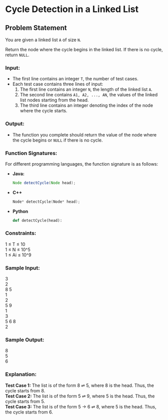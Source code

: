 # Cycle Detection in a Linked List

## Problem Statement

You are given a linked list `A` of size `N`.

Return the node where the cycle begins in the linked list. If there is no cycle, return `NULL`.

### Input:

- The first line contains an integer `T`, the number of test cases.
- Each test case contains three lines of input:
  1. The first line contains an integer `N`, the length of the linked list `A`.
  2. The second line contains `A1, A2, ..., AN`, the values of the linked list nodes starting from the head.
  3. The third line contains an integer denoting the index of the node where the cycle starts.

### Output:

- The function you complete should return the value of the node where the cycle begins or `NULL` if there is no cycle.

### Function Signatures:

For different programming languages, the function signature is as follows:

- **Java:**
  ```java
  Node detectCycle(Node head);

- **C++**
  ```C++
  Node* detectCycle(Node* head);

- **Python**
  ```Python
  def detectCycle(head):

### Constraints:
1 ≤ T ≤ 10  
1 ≤ N ≤ 10^5  
1 ≤ Ai ≤ 10^9

### Sample Input:
3  
2  
8 5  
1  
2  
5 9  
1  
3  
5 6 8  
2

### Sample Output:
8  
5  
6

### Explanation:
**Test Case 1:** The list is of the form 8 ⇌ 5, where 8 is the head. Thus, the cycle starts from 8.  
**Test Case 2:** The list is of the form 5 ⇌ 9, where 5 is the head. Thus, the cycle starts from 5.  
**Test Case 3:** The list is of the form 5 → 6 ⇌ 8, where 5 is the head. Thus, the cycle starts from 6.

